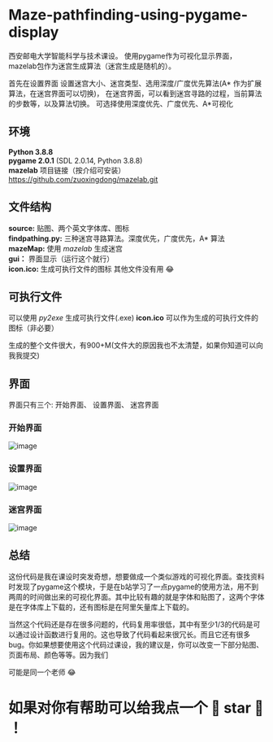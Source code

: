 # Maze-pathfinding-using-pygame-display
西安邮电大学智能科学与技术课设。   使用pygame作为可视化显示界面，mazelab包作为迷宫生成算法（迷宫生成是随机的）。

首先在设置界面 设置迷宫大小、迷宫类型、选用深度/广度优先算法(A* 作为扩展算法，在迷宫界面可以切换)，
在迷宫界面，可以看到迷宫寻路的过程，当前算法的步数等，以及算法切换。
可选择使用深度优先、广度优先、A*可视化

## 环境
**Python 3.8.8**  
**pygame 2.0.1** (SDL 2.0.14, Python 3.8.8)  
**mazelab** 项目链接（按介绍可安装） https://github.com/zuoxingdong/mazelab.git  
## 文件结构
**source:** 贴图、两个英文字体库、图标  
**findpathing.py:** 三种迷宫寻路算法。深度优先，广度优先，A* 算法  
**mazeMap:** 使用 _mazelab_ 生成迷宫  
**gui：** 界面显示（运行这个就行）  
**icon.ico:** 生成可执行文件的图标
其他文件没有用 :joy:  
## 可执行文件
可以使用  _py2exe_  生成可执行文件(.exe)
**icon.ico** 可以作为生成的可执行文件的图标（非必要）

生成的整个文件很大，有900+M(文件大的原因我也不太清楚，如果你知道可以向我我提交)

## 界面
界面只有三个: 开始界面、 设置界面、 迷宫界面   
### 开始界面  
![image](https://github.com/Rainbow452/Maze-pathfinding-using-pygame-display/blob/main/img/1.png)  
### 设置界面  
![image](https://github.com/Rainbow452/Maze-pathfinding-using-pygame-display/blob/main/img/2.png)  
### 迷宫界面  
![image](https://github.com/Rainbow452/Maze-pathfinding-using-pygame-display/blob/main/img/3.png)  

## 总结
这份代码是我在课设时突发奇想，想要做成一个类似游戏的可视化界面。查找资料时发现了pygame这个模块，于是在b站学习了一点pygame的使用方法，用不到两周的时间做出来的可视化界面。其中比较有趣的就是字体和贴图了，这两个字体是在字体库上下载的，还有图标是在阿里矢量库上下载的。   

当然这个代码还是存在很多问题的，代码复用率很低，其中有至少1/3的代码是可以通过设计函数进行复用的。这也导致了代码看起来很冗长。而且它还有很多bug。你如果想要使用这个代码过课设，我的建议是，你可以改变一下部分贴图、 页面布局、颜色等等。因为我们   
  
可能是同一个老师 :joy:


# 如果对你有帮助可以给我点一个 :star2: star :star2: ！
